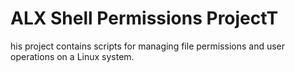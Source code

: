 # ALX Shell Permissions ProjectT
his project contains scripts for managing file permissions and user operations on a Linux system.

